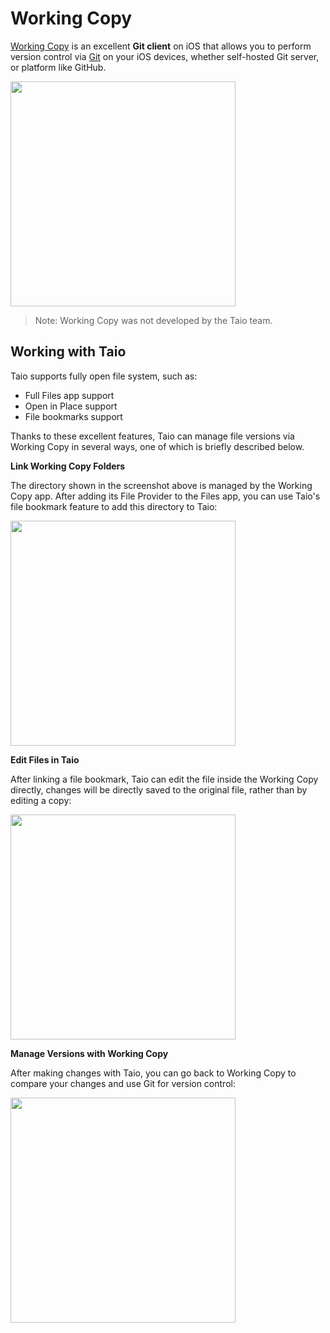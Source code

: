 # Working Copy

[Working Copy](https://workingcopyapp.com/) is an excellent **Git client** on iOS that allows you to perform version control via [Git](https://git-scm.com/) on your iOS devices, whether self-hosted Git server, or platform like GitHub.

<img src="../integration/assets/IMG_7.png" width="360" />

> Note: Working Copy was not developed by the Taio team.

## Working with Taio

Taio supports fully open file system, such as:

- Full Files app support
- Open in Place support
- File bookmarks support

Thanks to these excellent features, Taio can manage file versions via Working Copy in several ways, one of which is briefly described below.

**Link Working Copy Folders**

The directory shown in the screenshot above is managed by the Working Copy app. After adding its File Provider to the Files app, you can use Taio's file bookmark feature to add this directory to Taio:

<img src="../integration/assets/IMG_8.png" width="360" />

**Edit Files in Taio**

After linking a file bookmark, Taio can edit the file inside the Working Copy directly, changes will be directly saved to the original file, rather than by editing a copy:

<img src="../integration/assets/IMG_9.png" width="360" />

**Manage Versions with Working Copy**

After making changes with Taio, you can go back to Working Copy to compare your changes and use Git for version control:

<img src="../integration/assets/IMG_10.png" width="360" />
